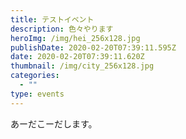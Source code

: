 ```yaml
---
title: テストイベント
description: 色々やります
heroImg: /img/hei_256x128.jpg
publishDate: 2020-02-20T07:39:11.595Z
date: 2020-02-20T07:39:11.620Z
thumbnail: /img/city_256x128.jpg
categories:
  - ""
type: events
---
```


あーだこーだします。
